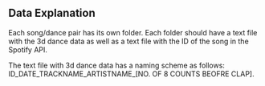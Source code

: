 ## Data Explanation

Each song/dance pair has its own folder. Each folder should have a text file with the 3d dance data as well as a text file with the ID of the song in the Spotify API.


The text file with 3d dance data has a naming scheme as follows:
ID_DATE_TRACKNAME_ARTISTNAME_[NO. OF 8 COUNTS BEOFRE CLAP].



